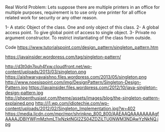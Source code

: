 
Real World Problem: Lets suppose there are multiple printers in an office for multiple purposes, requirement is to use only one printer for all office related work for security or any other reason.

1- A static Object of the class. One and only object of this class.
2- A global access point. To give global point of access to single object.
3- Private no argument constructor. To restrict instantiating of the class from outside.

Code
https://www.tutorialspoint.com/design_pattern/singleton_pattern.htm

https://javainsider.wordpress.com/tag/singleton-pattern/

http://d3t0dn7puh4fxw.cloudfront.net/wp-content/uploads/2013/03/singleton.png
https://aishwaryavaishno.files.wordpress.com/2013/05/singleton.png
http://www.noesispoint.com/img/DesignPattern/Singleton-Design-Pattern.jpg
https://javainsider.files.wordpress.com/2012/10/java-singleton-design-pattern.jpg
http://phpenthusiast.com/theme/assets/images/blog/the-singleton-pattern-explained.png
http://i1.wp.com/idiotechie.com/wp-content/uploads/2012/02/Singleton_Implementation.jpg?w=402
https://media.licdn.com/mpr/mpr/shrinknp_800_800/AAEAAQAAAAAAAAgfAAAAJDBlYWFmMzhmLTIxNzktNGI2ZS04ZDZiLTU0NWM3NDAwYzNkNQ.jpg
